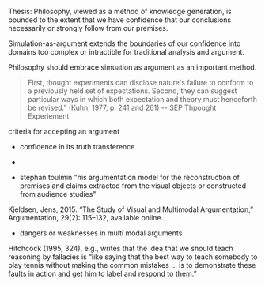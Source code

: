 

Thesis: Philosophy, viewed as a method of knowledge generation, is bounded to the extent that we have confidence that our conclusions necessarily or strongly follow from our premises.

Simulation-as-argument extends the boundaries of our confidence into domains too complex or intractible for traditional analysis and argument.

Philosophy should embrace simuation as argument as an important method.



>  First, thought experiments can disclose nature's failure to conform to a previously held set of expectations. Second, they can suggest particular ways in which both expectation and theory must henceforth be revised.” (Kuhn, 1977, p. 241 and 261) 
  -- SEP Thpought Experiement

criteria for accepting an argument

 - confidence in its truth transference
 -  

- stephan toulmin "his argumentation model for the reconstruction of premises and claims extracted from the visual objects or constructed from audience studies"

 Kjeldsen, Jens, 2015. “The Study of Visual and Multimodal Argumentation,” Argumentation, 29(2): 115–132, available online.

  - dangers or weaknesses in multi modal arguments


 Hitchcock (1995, 324), e.g., writes that the idea that we should teach reasoning by fallacies is “like saying that the best way to teach somebody to play tennis without making the common mistakes ... is to demonstrate these faults in action and get him to label and respond to them.”